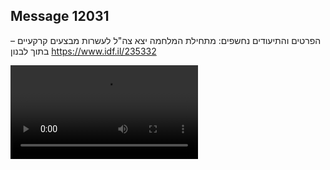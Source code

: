 ## Message 12031

הפרטים והתיעודים נחשפים:
מתחילת המלחמה יצא צה"ל לעשרות מבצעים קרקעיים – בתוך לבנון
https://www.idf.il/235332

![Video](12031/12031_media.mp4)
